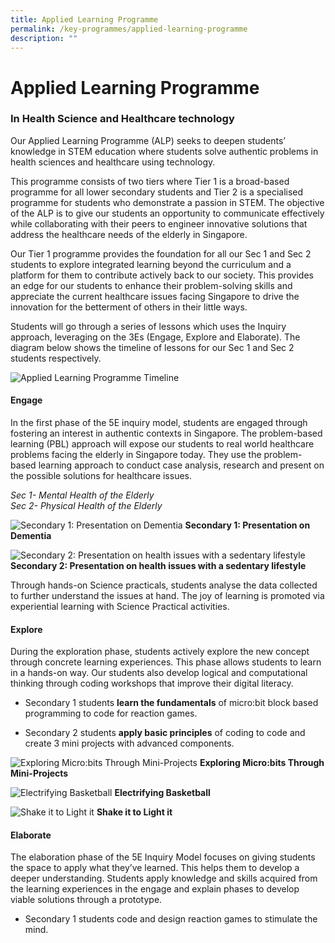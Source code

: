 ```yaml
---
title: Applied Learning Programme
permalink: /key-programmes/applied-learning-programme
description: ""
---
```

# Applied Learning Programme

### In Health Science and Healthcare technology

Our Applied Learning Programme (ALP) seeks to deepen students’ knowledge in STEM education where students solve authentic problems in health sciences and healthcare using technology. 

This programme consists of two tiers where Tier 1 is a broad-based programme for all lower secondary students and Tier 2 is a specialised programme for students who demonstrate a passion in STEM. The objective of the ALP is to give our students an opportunity to communicate effectively while collaborating with their peers to engineer innovative solutions that address the healthcare needs of the elderly in Singapore.

Our Tier 1 programme provides the foundation for all our Sec 1 and Sec 2 students to explore integrated learning beyond the curriculum and a platform for them to contribute actively back to our society. This provides an edge for our students to enhance their problem-solving skills and appreciate the current healthcare issues facing Singapore to drive the innovation for the betterment of others in their little ways.

Students will go through a series of lessons which uses the Inquiry approach, leveraging on the 3Es (Engage, Explore and Elaborate). The diagram below shows the timeline of lessons for our Sec 1 and Sec 2 students respectively.

![Applied Learning Programme Timeline](/images/ALP1.png)

#### Engage <br>

In the first phase of the 5E inquiry model, students are engaged through fostering an interest in authentic contexts in Singapore. The problem-based learning (PBL) approach will expose our students to real world healthcare problems facing the elderly in Singapore today.  They use the problem-based learning approach to conduct case analysis, research and present on the possible solutions for healthcare issues.

*Sec 1- Mental Health of the Elderly <br>
Sec 2- Physical Health of the Elderly*

![Secondary 1: Presentation on Dementia](/images/ALP2.jpg)
**Secondary 1: Presentation on Dementia**

![Secondary 2: Presentation on health issues with a sedentary lifestyle](/images/ALP3.jpg)
**Secondary 2: Presentation on health issues with a sedentary lifestyle**

Through hands-on Science practicals, students analyse the data collected to further understand the issues at hand. The joy of learning is promoted via experiential learning with Science Practical activities.

#### Explore

During the exploration phase, students actively explore the new concept through concrete learning experiences. This phase allows students to learn in a hands-on way. Our students also develop logical and computational thinking through coding workshops that improve their digital literacy. 

-  Secondary 1 students **learn the fundamentals** of micro:bit block based programming to code for reaction games. 

-  Secondary 2 students **apply basic principles** of coding to code and create 3 mini projects with advanced components.

![Exploring Micro:bits Through Mini-Projects](/images/ALP4.png)
**Exploring Micro:bits Through Mini-Projects**

![Electrifying Basketball](/images/ALP5.png)
**Electrifying Basketball**

![Shake it to Light it](/images/ALP6.jpg)
**Shake it to Light it**

#### Elaborate

The elaboration phase of the 5E Inquiry Model focuses on giving students the space to apply what they’ve learned. This helps them to develop a deeper understanding. Students apply knowledge and skills acquired from the learning experiences in the engage and explain phases to develop viable solutions through a prototype. 

-  Secondary 1 students code and design reaction games to stimulate the mind.
